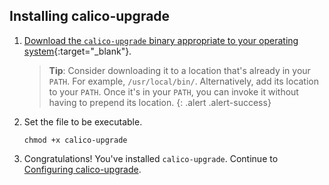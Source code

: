 ## Installing calico-upgrade

1. [Download the `calico-upgrade` binary appropriate to your operating system](https://github.com/projectcalico/calico-upgrade/releases/latest){:target="_blank"}.

   > **Tip**: Consider downloading it to a location that's already in your `PATH`. For example, 
   > `/usr/local/bin/`. Alternatively, add its location to your `PATH`. Once it's in your `PATH`, 
   > you can invoke it without having to prepend its location.
   {: .alert .alert-success}

1. Set the file to be executable.

   ```
   chmod +x calico-upgrade
   ```
   
1. Congratulations! You've installed `calico-upgrade`. Continue to [Configuring calico-upgrade](#configuring-calico-upgrade).

